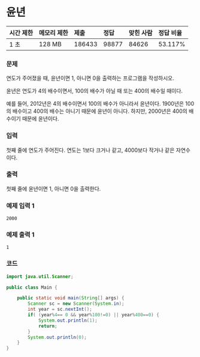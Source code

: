 # 윤년

| 시간 제한 | 메모리 제한 | 제출   | 정답  | 맞힌 사람 | 정답 비율 |
| :-------- | :---------- | :----- | :---- | :-------- | :-------- |
|1 초	|128 MB	|186433	|98877	|84626	|53.117%|

### 문제

연도가 주어졌을 때, 윤년이면 1, 아니면 0을 출력하는 프로그램을 작성하시오.

윤년은 연도가 4의 배수이면서, 100의 배수가 아닐 때 또는 400의 배수일 때이다.

예를 들어, 2012년은 4의 배수이면서 100의 배수가 아니라서 윤년이다. 1900년은 100의 배수이고 400의 배수는 아니기 때문에 윤년이 아니다. 하지만, 2000년은 400의 배수이기 때문에 윤년이다.

### 입력
첫째 줄에 연도가 주어진다. 연도는 1보다 크거나 같고, 4000보다 작거나 같은 자연수이다.

### 출력
첫째 줄에 윤년이면 1, 아니면 0을 출력한다.

### 예제 입력 1
```
2000
```

### 예제 출력 1
```
1
```

### 코드

```java
import java.util.Scanner;

public class Main {

    public static void main(String[] args) {
        Scanner sc = new Scanner(System.in);
        int year = sc.nextInt();
        if( (year%4== 0 && year%100!=0) || year%400==0) {
            System.out.println(1);
            return;
        }
        System.out.println(0);
    }
}
```